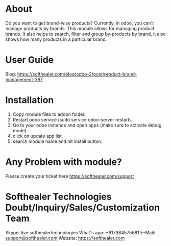 About
============
Do you want to get brand-wise products? Currently, in odoo, you can't manage products by brands. This module allows for managing product brands. It also helps to search, filter and group by-products by brand, it also shows how many products in a particular brand.


User Guide
============
Blog: https://softhealer.com/blog/odoo-2/post/product-brand-management-397


Installation
============
1) Copy module files to addon folder.
2) Restart odoo service (sudo service odoo-server restart).
3) Go to your odoo instance and open apps (make sure to activate debug mode).
4) click on update app list.
5) search module name and hit install button.

Any Problem with module?
=====================================
Please create your ticket here https://softhealer.com/support

Softhealer Technologies Doubt/Inquiry/Sales/Customization Team
=====================================
Skype: live:softhealertechnologies
What's app: +917984575681
E-Mail: support@softhealer.com
Website: https://softhealer.com
